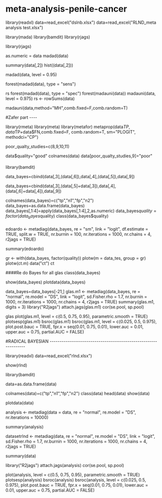 # meta-analysis-penile-cancer

library(readxl)
data=read_excel("dslnb.xlsx")
data=read_excel("RLND_meta analysis test.xlsx")

library(mada)
library(bamdit)
library(rjags)


library(rjags)

as.numeric = data
madad(data)

summary(data[,2])
hist((data[,2]))

madad(data, level = 0.95)

forest(madad(data), type = "sens")


rs
forest(madad(data), type = "spec")
forest(madauni(data))
madauni(data, level = 0.975)
rs <- rowSums(data)


madauni(data,method="MH",comb.fixed=F,comb.random=T)



#Zafer part ---- 



library(rmeta)
library(meta)
library(metafor)
metaprop(data$TP,data$TP+data$FN,comb.fixed=F, comb.random=T, sm="PLOGIT",
         methodci="CP")

poor_qualty_studies=c(8,9,10,11)

data$quality="good"
colnames(data)
data[poor_qualty_studies,9]="poor"
####

library(bamdit)


data_bayes=cbind(data[,3],(data[,6]),data[,4],(data[,5]),data[,9])

data_bayes=cbind(data[,3],(data[,5]+data[,3]),data[,4],(data[,6]+data[,4]),data[,9])

colnames(data_bayes)=c("tp","n1","fp","n2")
data_bayes=as.data.frame(data_bayes)
data_bayes[,1:4]=apply(data_bayes[,1:4],2,as.numeric)
data_bayes$quality=factor(data_bayes$quality)
class(data_bayes$quality)

###



edoardo <- metadiag(data_bayes, re = "sm", link = "logit", df.estimate = TRUE,
                 split.w = TRUE, nr.burnin = 100, nr.iterations = 1000,
                  nr.chains = 4, r2jags = TRUE)

summary(edoardo)


gr <- with(data_bayes, factor(quality))
plotw(m = data_tes, group = gr)
plotw(ct.m)
data("ct")
ct

####Re do Bayes for all
glas
class(data_bayes)

show(data_bayes)
plotdata(data_bayes)

data_bayes=data_bayes[-21,]
glas.m1 <- metadiag(data_bayes, re = "normal", re.model = "DS",
                     link = "logit", sd.Fisher.rho = 1.7, nr.burnin = 1000,
                     nr.iterations = 1000, nr.chains = 4, r2jags = TRUE)
summary(glas.m1, digits = 3)
library("R2jags")
attach.jags(glas.m1)
cor(se.pool, sp.pool)

glas
plot(glas.m1, level = c(0.5, 0.75, 0.95), parametric.smooth = TRUE)
plotsesp(glas.m1)
bsroc(glas.m1)
bsroc(glas.m1, level = c(0.025, 0.5, 0.975), plot.post.bauc = TRUE,
       fpr.x = seq(0.01, 0.75, 0.01), lower.auc = 0.01, upper.auc = 0.75,
       partial.AUC = FALSE)




#RADICAL BAYESIAN -----------------------------------------------------------------

library(readxl)
data=read_excel("rlnd.xlsx")

show(rlnd)

library(bamdit)

data=as.data.frame(data)

colnames(data)=c("tp","n1","fp","n2")
class(data)
head(data)
show(data)

plotdata(data)

analysis <- metadiag(data = data, re = "normal", re.model = "DS", nr.iterations = 10000)


summary(analysis)





datasetrlnd <- metadiag(data, re = "normal", re.model = "DS",
                    link = "logit", sd.Fisher.rho = 1.7, nr.burnin = 1000,
                    nr.iterations = 1000, nr.chains = 4, r2jags = TRUE)

summary(data)



library("R2jags")
attach.jags(analysis)
cor(se.pool, sp.pool)


plot(analysis, level = c(0.5, 0.75, 0.95), parametric.smooth = TRUE)
plotsesp(analysis)
bsroc(analysis)
bsroc(analysis, level = c(0.025, 0.5, 0.975), plot.post.bauc = TRUE,
      fpr.x = seq(0.01, 0.75, 0.01), lower.auc = 0.01, upper.auc = 0.75,
      partial.AUC = FALSE)
